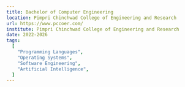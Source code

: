 ```yaml
---
title: Bachelor of Computer Engineering
location: Pimpri Chinchwad College of Engineering and Research
url: https://www.pccoer.com/
institute: Pimpri Chinchwad College of Engineering and Research
date: 2022-2026
tags:
  [
    "Programming Languages",
    "Operating Systems",
    "Software Engineering",
    "Artificial Intelligence",
  ]
---
```

